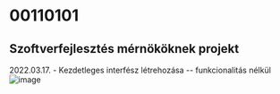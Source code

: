 # 00110101
## Szoftverfejlesztés mérnököknek projekt
2022.03.17. - Kezdetleges interfész létrehozása -- funkcionalitás nélkül
![image](https://user-images.githubusercontent.com/78929870/158825001-bab1ab26-a7d0-449a-8990-3c2d629c0902.png)
